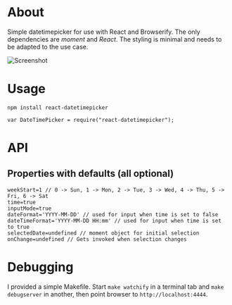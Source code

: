 About
=====

Simple datetimepicker for use with React and Browserify. The only dependencies are _moment_ and _React_. The styling is minimal and needs to be adapted to the use case.

![Screenshot](https://raw.githubusercontent.com/kraf/react-datetimepicker/master/screenshot.jpg)

Usage
=====

`npm install react-datetimepicker`

`var DateTimePicker = require("react-datetimepicker");`

API
===

Properties with defaults (all optional)
------------------------

```
weekStart=1 // 0 -> Sun, 1 -> Mon, 2 -> Tue, 3 -> Wed, 4 -> Thu, 5 -> Fri, 6 -> Sat
time=true
inputMode=true
dateFormat='YYYY-MM-DD' // used for input when time is set to false
dateTimeFormat='YYYY-MM-DD HH:mm' // used for input when time is set to true
selectedDate=undefined // moment object for initial selection
onChange=undefined // Gets invoked when selection changes
```

Debugging
=========

I provided a simple Makefile. Start ```make watchify``` in a terminal tab and ```make debugserver``` in another, then point browser to ```http://localhost:4444```.
